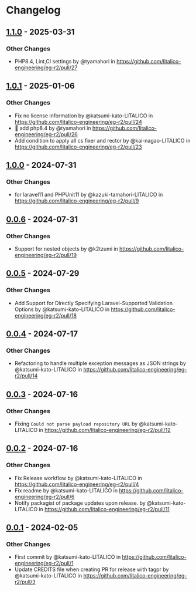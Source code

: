 # Changelog

## [1.1.0](https://github.com/litalico-engineering/eg-r2/compare/1.0.1...1.1.0) - 2025-03-31
### Other Changes
- PHP8.4, Lint,CI settings by @tyamahori in https://github.com/litalico-engineering/eg-r2/pull/27

## [1.0.1](https://github.com/litalico-engineering/eg-r2/compare/1.0.0...1.0.1) - 2025-01-06
### Other Changes
- Fix no license information by @katsumi-kato-LITALICO in https://github.com/litalico-engineering/eg-r2/pull/24
- :construction_worker: add php8.4 by @tyamahori in https://github.com/litalico-engineering/eg-r2/pull/26
- Add condition to apply all cs fixer and rector by @kai-nagao-LITALICO in https://github.com/litalico-engineering/eg-r2/pull/23

## [1.0.0](https://github.com/litalico-engineering/eg-r2/compare/0.0.6...1.0.0) - 2024-07-31
### Other Changes
- for laravel11 and PHPUnit11 by @kazuki-tamahori-LITALICO in https://github.com/litalico-engineering/eg-r2/pull/9

## [0.0.6](https://github.com/litalico-engineering/eg-r2/compare/0.0.5...0.0.6) - 2024-07-31
### Other Changes
- Support for nested objects by @k2tzumi in https://github.com/litalico-engineering/eg-r2/pull/19

## [0.0.5](https://github.com/litalico-engineering/eg-r2/compare/0.0.4...0.0.5) - 2024-07-29
### Other Changes
- Add Support for Directly Specifying Laravel-Supported Validation Options by @katsumi-kato-LITALICO in https://github.com/litalico-engineering/eg-r2/pull/18

## [0.0.4](https://github.com/litalico-engineering/eg-r2/compare/0.0.3...0.0.4) - 2024-07-17
### Other Changes
- Refactoring to handle multiple exception messages as JSON strings by @katsumi-kato-LITALICO in https://github.com/litalico-engineering/eg-r2/pull/14

## [0.0.3](https://github.com/litalico-engineering/eg-r2/compare/0.0.2...0.0.3) - 2024-07-16
### Other Changes
- Fixing `Could not parse payload repository URL` by @katsumi-kato-LITALICO in https://github.com/litalico-engineering/eg-r2/pull/12

## [0.0.2](https://github.com/litalico-engineering/eg-r2/compare/0.0.1...0.0.2) - 2024-07-16
### Other Changes
- Fix Release workflow by @katsumi-kato-LITALICO in https://github.com/litalico-engineering/eg-r2/pull/4
- Fix readme by @katsumi-kato-LITALICO in https://github.com/litalico-engineering/eg-r2/pull/6
- Notify packagist of package updates upon release. by @katsumi-kato-LITALICO in https://github.com/litalico-engineering/eg-r2/pull/11

## [0.0.1](https://github.com/litalico-engineering/eg-r2/commits/0.0.1) - 2024-02-05
### Other Changes
- First commit by @katsumi-kato-LITALICO in https://github.com/litalico-engineering/eg-r2/pull/1
- Update CREDITS file when creating PR for release with tagpr by @katsumi-kato-LITALICO in https://github.com/litalico-engineering/eg-r2/pull/3
